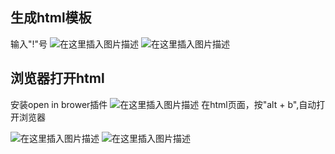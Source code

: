 
##  生成html模板
输入"!"号
![在这里插入图片描述](https://img-blog.csdnimg.cn/979f25106e7a406db9150310d71c7d22.png)
![在这里插入图片描述](https://img-blog.csdnimg.cn/c7636f9e3c144a499bd857fafaed3f56.png)
##  浏览器打开html
安装open in brower插件
![在这里插入图片描述](https://img-blog.csdnimg.cn/87fc2760031440d992b4c345e01613ec.png)
在html页面，按"alt + b",自动打开浏览器

![在这里插入图片描述](https://img-blog.csdnimg.cn/8353b7599a384151a50e7e4699a0bb08.png)
![在这里插入图片描述](https://img-blog.csdnimg.cn/89546e38b98e4d2a90ff3e453868a1a4.png)

